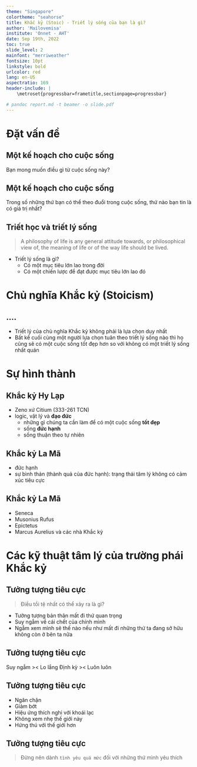 ```yaml
---
theme: "Singapore"
colortheme: "seahorse"
title: Khắc kỷ (Stoic) - Triết lý sống của bạn là gì?
author: 'Mailovemisa'
institute: 'Onnet - AHT'
date: Sep 19th, 2022
toc: true
slide_level: 2
mainfont: "merriweather"
fontsize: 10pt
linkstyle: bold
urlcolor: red
lang: en-US
aspectratio: 169
header-include: |
    \metroset{progressbar=frametitle,sectionpage=progressbar}

# pandoc report.md -t beamer -o slide.pdf
---
```


# Đặt vấn đề

## Một kế hoạch cho cuộc sống

Bạn mong muốn điều gì từ cuộc sống này?

## Một kế hoạch cho cuộc sống

Trong số những thứ bạn có thể theo đuổi trong cuộc sống, thứ nào bạn tin là có giá trị nhất?

## Triết học và triết lý sống

> A philosophy of life is any general attitude towards, or philosophical view of, the meaning of life or of the way life should be lived.

- Triết lý sống là gì?
  - Có một mục tiêu lớn lao trong đời
  - Có một chiến lược để đạt được mục tiêu lớn lao đó

# Chủ nghĩa Khắc kỷ (Stoicism)

## ....

- Triết lý của chủ nghĩa Khắc kỷ không phải là lựa chọn duy nhất
- Bất kể cuối cùng một người lựa chọn tuân theo triết lý sống nào thì họ cũng sẽ có một cuộc sống tốt đẹp hơn so với không có một triết lý sống nhất quán

# Sự hình thành

## Khắc kỷ Hy Lạp

- Zeno xứ Citium (333-261 TCN)
- logic, vật lý và **đạo đức**
  - những gì chúng ta cần làm để có một cuộc sống **tốt đẹp**
  - sống **đức hạnh**
  - sống thuận theo tự nhiên

## Khắc kỷ La Mã

- đức hạnh
- sự bình thản (thành quả của đức hạnh): trạng thái tâm lý không có cảm xúc tiêu cực

## Khắc kỷ La Mã

- Seneca
- Musonius Rufus
- Epictetus
- Marcus Aurelius
và các nhà Khắc kỷ

# Các kỹ thuật tâm lý của trường phái Khắc kỷ

## Tưởng tượng tiêu cực

> Điều tồi tệ nhất có thể xảy ra là gì?

- Tưởng tượng bản thân mất đi thứ quan trọng
- Suy ngẫm về cái chết của chính mình
- Ngẫm xem mình sẽ thế nào nếu như mất đi những thứ ta đang sở hữu không còn ở bên ta nữa

## Tưởng tượng tiêu cực

Suy ngẫm >< Lo lắng
Định kỳ >< Luôn luôn

## Tưởng tượng tiêu cực

- Ngăn chặn
- Giảm bớt
- Hiệu ứng thích nghi với khoái lạc
- Không xem nhẹ thế giới này
- Hứng thú với thế giới hơn

## Tưởng tượng tiêu cực

> Đừng nên dành `tình yêu quá mức` đối với những thứ mình yêu thích
